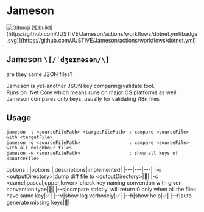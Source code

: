 # Jameson
<a href="https://gitmoji.dev">
  <img src="https://img.shields.io/badge/gitmoji-%20😜%20😍-FFDD67.svg?style=flat-square" alt="Gitmoji">
</a>  
[![.build](https://github.com/JUSTIVE/Jameson/actions/workflows/dotnet.yml/badge.svg)](https://github.com/JUSTIVE/Jameson/actions/workflows/dotnet.yml)

## Jameson `\[/ˈdʒeɪməsən/\]`  
are they same JSON files?

Jameson is yet-another JSON key comparing/validate tool.  
Runs on .Net Core which means runs on major OS platforms as well.  
Jameson compares only keys, usually for validating i18n files

## Usage

    jameson -t <sourceFilePath> <targetFilePath> : compare <sourceFile> with <targetFile>
    jameson -g <sourceFilePath>                  : compare <sourceFile> with all neighbour files
    jameson -w <sourceFilePath>                  : show all keys of <sourceFile>
options : 
|options | descriptions|implemented|
|---|---|---|
|-o \<outputDirectory\>|dump diff file to \<outputDirectory\>|🚫|
|-c \<camel,pascal,upper,lower\>|check key naming convention with given convention type|🚫|
|--s|compare strictly. will return 0 only when all the files have same key|✅|
|--v|show log verbosely|✅|
|--h|show help|✅|
|--f|auto generate missing keys|🚫|

